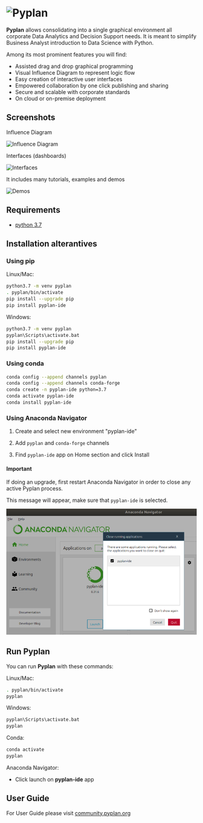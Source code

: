 # ![Pyplan](docs/assets/img/logo.png)

**Pyplan** allows consolidating into a single graphical environment all
corporate Data Analytics and Decision Support needs. It is meant to
simplify Business Analyst introduction to Data Science with Python.

Among its most prominent features you will find:

- Assisted drag and drop graphical programming
- Visual Influence Diagram to represent logic flow
- Easy creation of interactive user interfaces
- Empowered collaboration by one click publishing and sharing
- Secure and scalable with corporate standards
- On cloud or on-premise deployment

## Screenshots

Influence Diagram

![Influence Diagram](docs/assets/img/diagram.png)

Interfaces (dashboards)

![Interfaces](docs/assets/img/interface.png)

It includes many tutorials, examples and demos

![Demos](docs/assets/img/demos.png)

## Requirements

- [python 3.7](https://www.python.org/downloads/release/python-375/)

## Installation alterantives

### Using **pip**

Linux/Mac:

```bash
python3.7 -m venv pyplan
. pyplan/bin/activate
pip install --upgrade pip
pip install pyplan-ide
```

Windows:

```bash
python3.7 -m venv pyplan
pyplan\Scripts\activate.bat
pip install --upgrade pip
pip install pyplan-ide
```

### Using **conda**

```bash
conda config --append channels pyplan
conda config --append channels conda-forge
conda create -n pyplan-ide python=3.7
conda activate pyplan-ide
conda install pyplan-ide
```

### Using **Anaconda Navigator**

1. Create and select new environment "pyplan-ide"

2. Add `pyplan` and `conda-forge` channels

3. Find `pyplan-ide` app on Home section and click Install

#### Important

If doing an upgrade, first restart Anaconda Navigator in order to close any active Pyplan process.

This message will appear, make sure that `pyplan-ide` is selected.

![Restart Anaconda Navigator](docs/assets/img/restart-anaconda-navigator.png)

## Run Pyplan

You can run **Pyplan** with these commands:

Linux/Mac:

```bash
. pyplan/bin/activate
pyplan
```

Windows:

```bash
pyplan\Scripts\activate.bat
pyplan
```

Conda:

```bash
conda activate
pyplan
```

Anaconda Navigator:

- Click launch on **pyplan-ide** app

## User Guide

For User Guide please visit [community.pyplan.org](http://community.pyplan.org)
